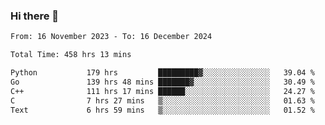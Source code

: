 ### Hi there 👋

<!--
**floyiac/floyiac** is a ✨ _special_ ✨ repository because its `README.md` (this file) appears on your GitHub profile.

Here are some ideas to get you started:

- 🔭 I’m currently working on ...
- 🌱 I’m currently learning ...
- 👯 I’m looking to collaborate on ...
- 🤔 I’m looking for help with ...
- 💬 Ask me about ...
- 📫 How to reach me: ...
- 😄 Pronouns: ...
- ⚡ Fun fact: ...
-->

<!--START_SECTION:waka-->

```txt
From: 16 November 2023 - To: 16 December 2024

Total Time: 458 hrs 13 mins

Python           179 hrs         █████████▓░░░░░░░░░░░░░░░   39.04 %
Go               139 hrs 48 mins ███████▓░░░░░░░░░░░░░░░░░   30.49 %
C++              111 hrs 17 mins ██████░░░░░░░░░░░░░░░░░░░   24.27 %
C                7 hrs 27 mins   ▒░░░░░░░░░░░░░░░░░░░░░░░░   01.63 %
Text             6 hrs 59 mins   ▒░░░░░░░░░░░░░░░░░░░░░░░░   01.52 %
```

<!--END_SECTION:waka-->
